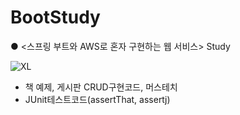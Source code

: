 # BootStudy


●  <스프링 부트와 AWS로 혼자 구현하는 웹 서비스> Study


![XL](https://user-images.githubusercontent.com/98295182/190609590-f93924fc-c9d6-4b58-a061-e31b9ee538f1.jpg)


- 책 예제, 게시판 CRUD구현코드, 머스테치
- JUnit테스트코드(assertThat, assertj)

